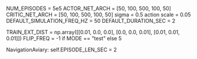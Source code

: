 NUM_EPISODES = 5e5
ACTOR_NET_ARCH = [50, 100, 500, 100, 50]
CRITIC_NET_ARCH = [50, 100, 500, 100, 50]
sigma = 0.5
action scale = 0.05
DEFAULT_SIMULATION_FREQ_HZ = 50
DEFAULT_DURATION_SEC = 2

TRAIN_EXT_DIST = np.array([[0.01, 0.0, 0.0], [0.0, 0.0, 0.01], [0.01, 0.01, 0.01]])
FLIP_FREQ = -1 if MODE == "test" else 5

NavigationAviary:
self.EPISODE_LEN_SEC = 2